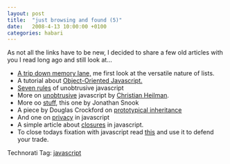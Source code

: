 ```yaml
---
layout: post
title:  "just browsing and found (5)"
date:   2008-4-13 10:00:00 +0100
categories: habari
---
```

<p>As not all the links have to be new, I decided to share a few old articles with you I read long ago and still look at...</p>
<ul>
<li><a href="http://www.alistapart.com/articles/taminglists">A trip down memory lane,</a> me first look at the versatile nature of lists.</li>
<li>A tutorial about <a href="http://nefariousdesigns.co.uk/archive/2006/05/object-oriented-javascript/">Object-Oriented Javascript.</a></li><li><a href="http://icant.co.uk/articles/seven-rules-of-unobtrusive-javascript/">Seven rules</a> of unobtrusive javascript</li><li>More on <a href="http://onlinetools.org/articles/unobtrusivejavascript/">unobtrusive</a> javascript by <a href="http://www.wait-till-i.com/" rel="met">Christian Heilman</a>.</li><li>More oo <a href="http://www.digital-web.com/articles/objectifying_javascript/">stuff</a>, this one by Jonathan Snook</li><li>A piece by Douglas Crockford on <a href="http://javascript.crockford.com/prototypal.html">prototypical inheritance</a></li><li>And one on <a href="http://javascript.crockford.com/prototypal.html">privacy</a> in javascript</li><li>A simple article about <a href="http://blog.morrisjohns.com/javascript_closures_for_dummies">closures</a> in javascript.</li><li>To close todays fixation with javascript read <a href="http://javascript.crockford.com/javascript.html">this</a> and use it to defend your trade.</li>
</ul>

<!-- Technorati Tags Start -->
<p>Technorati Tag:
<a href="http://technorati.com/tag/javascript" rel="tag">javascript</a>
</p>
<!-- Technorati Tags End -->